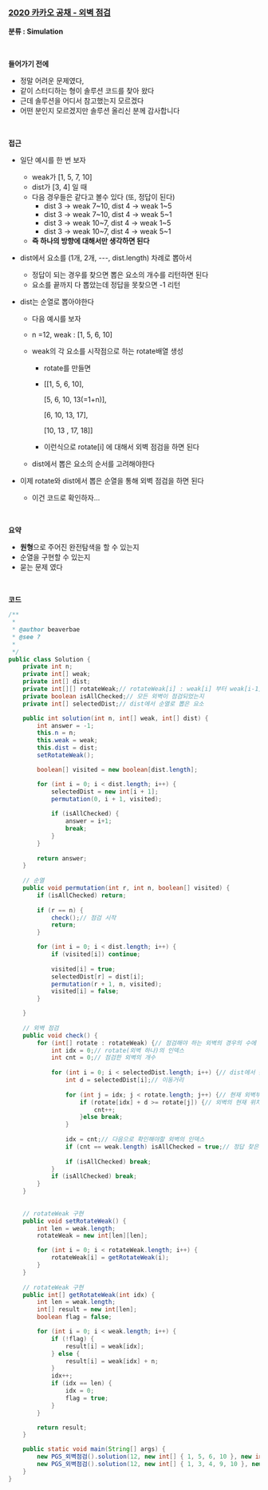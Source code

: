 ### [2020 카카오 공채 - 외벽 점검](https://programmers.co.kr/learn/courses/30/lessons/60062)

**분류 : Simulation**

<br>

**들어가기 전에**

- 정말 어려운 문제였다, 
- 같이 스터디하는 형이 솔루션 코드를 찾아 왔다
- 근데 솔루션을 어디서 참고했는지 모르겠다
- 어떤 분인지 모르겠지만 솔루션 올리신 분께 감사합니다

<br>

**접근**

- 일단 예시를 한 번 보자
  - weak가 [1, 5, 7, 10]
  - dist가 [3, 4] 일 때
  - 다음 경우들은 같다고 볼수 있다 (또, 정답이 된다)
    - dist 3 -> weak 7~10, dist 4 -> weak 1~5
    - dist 3 -> weak 7~10, dist 4 -> weak 5~1
    - dist 3 -> weak 10~7, dist 4 -> weak 1~5
    - dist 3 -> weak 10~7, dist 4 -> weak 5~1
  - **즉 하나의 방향에 대해서만 생각하면 된다**

- dist에서 요소를 (1개, 2개, ---, dist.length) 차례로 뽑아서
  - 정답이 되는 경우를 찾으면 뽑은 요소의 개수를 리턴하면 된다
  - 요소를 끝까지 다 뽑았는데 정답을 못찾으면 -1 리턴

- dist는 순열로 뽑아야한다

  - 다음 예시를 보자

  - n =12, weak : [1, 5, 6, 10]

  - weak의 각 요소를 시작점으로 하는 rotate배열 생성

    - rotate를 만들면

    - [[1, 5, 6, 10],

       [5, 6, 10, 13(=1+n)],

       [6, 10, 13, 17],

       [10, 13 , 17, 18]] 

    - 이런식으로 rotate[i] 에 대해서 외벽 점검을 하면 된다

  - dist에서 뽑은 요소의 순서를 고려해야한다

- 이제 rotate와 dist에서 뽑은 순열을 통해 외벽 점검을 하면 된다
  - 이건 코드로 확인하자...

<br>

**요약**

- **원형**으로 주어진 완전탐색을 할 수 있는지
- 순열을 구현할 수 있는지
- 묻는 문제 였다

<br>

**코드**

```java
/**
 * 
 * @author beaverbae
 * @see ? 
 *
 */
public class Solution {
	private int n;
	private int[] weak;
	private int[] dist;
	private int[][] rotateWeak;// rotateWeak[i] : weak[i] 부터 weak[i-1]까지를 표현
	private boolean isAllChecked;// 모든 외벽이 점검되었는지
	private int[] selectedDist;// dist에서 순열로 뽑은 요소

	public int solution(int n, int[] weak, int[] dist) {
		int answer = -1;
		this.n = n;
		this.weak = weak;
		this.dist = dist;
		setRotateWeak();

		boolean[] visited = new boolean[dist.length];

		for (int i = 0; i < dist.length; i++) {
			selectedDist = new int[i + 1];
			permutation(0, i + 1, visited);
		
			if (isAllChecked) { 
				answer = i+1;
				break;
			}
		}
		
		return answer;
	}
	
	// 순열
	public void permutation(int r, int n, boolean[] visited) {
		if (isAllChecked) return;
		
		if (r == n) {
			check();// 점검 시작
			return;
		}

		for (int i = 0; i < dist.length; i++) {
			if (visited[i]) continue;
			
			visited[i] = true;
			selectedDist[r] = dist[i];
			permutation(r + 1, n, visited);
			visited[i] = false;
		}

	}
	
	// 외벽 점검
	public void check() {
		for (int[] rotate : rotateWeak) {// 점검해야 하는 외벽의 경우의 수에 대해
			int idx = 0;// rotate(외벽 하나)의 인덱스
			int cnt = 0;// 점검한 외벽의 개수
			
			for (int i = 0; i < selectedDist.length; i++) {// dist에서 뽑은 요소들에 대해
				int d = selectedDist[i];// 이동거리
				
				for (int j = idx; j < rotate.length; j++) {// 현재 외벽부터 외벽의 끝까지
					if (rotate[idx] + d >= rotate[j]) {// 외벽의 현재 위치 + 이동거리 >= 다음 외벽의 위치
						cnt++;
					}else break;
				}
				
				idx = cnt;// 다음으로 확인해야할 외벽의 인덱스
				if (cnt == weak.length) isAllChecked = true;// 정답 찾은 경우
				
				if (isAllChecked) break;
			}
			if (isAllChecked) break;
		}
	}
	
	
	// rotateWeak 구현
	public void setRotateWeak() {
		int len = weak.length;
		rotateWeak = new int[len][len];

		for (int i = 0; i < rotateWeak.length; i++) {
			rotateWeak[i] = getRotateWeak(i);
		}
	}
	
	// rotateWeak 구현
	public int[] getRotateWeak(int idx) {
		int len = weak.length;
		int[] result = new int[len];
		boolean flag = false;

		for (int i = 0; i < weak.length; i++) {
			if (!flag) {
				result[i] = weak[idx];
			} else {
				result[i] = weak[idx] + n;
			}
			idx++;
			if (idx == len) {
				idx = 0;
				flag = true;
			}
		}

		return result;
	}

	public static void main(String[] args) {
		new PGS_외벽점검().solution(12, new int[] { 1, 5, 6, 10 }, new int[] { 1, 2, 3, 4 });
		new PGS_외벽점검().solution(12, new int[] { 1, 3, 4, 9, 10 }, new int[] { 3, 5, 7 });
	}
}

```

